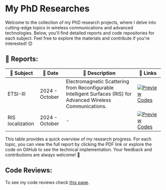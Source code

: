 # My PhD Researches

Welcome to the collection of my PhD research projects, where I delve into cutting-edge topics in wireless communications and advanced technologies. Below, you'll find detailed reports and code repositories for each subject. Feel free to explore the materials and contribute if you're interested! 😊

## 📑 Reports:

| 📘 Subject                                    | 📅 Date             | 📄 Description                                                                  | 🔗 Links                                  |
|---------------------------------------------|-----------------|------------------------------------------------------------------------------|-----------------------------------------|
| ETSI-III                                     | 2024 - October  | Electromagnetic Scattering from Reconfigurable Intelligent Surfaces (RIS) for Advanced Wireless Communications. | [![Preview](https://img.shields.io/badge/Download-%F0%9F%93%84%20PDF-blue.svg)](https://github.com/MohammadRaziei/phd-researches/releases/download/__preview__/ETSI-III-report.pdf)  [Codes](https://github.com/MohammadRaziei/phd-researches/tree/ETSI-III) |
| RIS localization                             | 2024 - October  | -                                                                            | [![Preview](https://img.shields.io/badge/Download-%F0%9F%93%84%20PDF-blue.svg)](https://github.com/MohammadRaziei/phd-researches/releases/download/__preview__/RIS-localization-report.pdf) [Codes](https://github.com/MohammadRaziei/phd-researches/tree/RIS-localization-report.pdf) |


This table provides a quick overview of my research progress. For each topic, you can view the full report by clicking the PDF link or explore the code on GitHub to see the technical implementation. Your feedback and contributions are always welcome! 🌱

## Code Reviews:
To see my code reviews check [this page](https://github.com/MohammadRaziei/phd-researches/tree/github-code-reviews).

